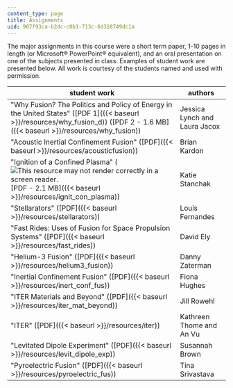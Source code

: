 ```yaml
---
content_type: page
title: Assignments
uid: 907f93ca-b2dc-c0b1-713c-6d318749dc1a
---
```


The major assignments in this course were a short term paper, 1-10 pages in length (or Microsoft® PowerPoint® equivalent), and an oral presentation on one of the subjects presented in class. Examples of student work are presented below. All work is courtesy of the students named and used with permission.

| student work | authors |
| --- | --- |
| "Why Fusion? The Politics and Policy of Energy in the United States" ([PDF 1]({{< baseurl >}}/resources/why_fusion_d)) ([PDF 2 - 1.6 MB]({{< baseurl >}}/resources/why_fusion)) | Jessica Lynch and Laura Jacox |
| "Acoustic Inertial Confinement Fusion" ([PDF]({{< baseurl >}}/resources/acousticfusion)) | Brian Kardon |
| "Ignition of a Confined Plasma" (![This resource may not render correctly in a screen reader.](/images/inacessible.gif)[PDF - 2.1 MB]({{< baseurl >}}/resources/ignit_con_plasma)) | Katie Stanchak |
| "Stellarators" ([PDF]({{< baseurl >}}/resources/stellarators)) | Louis Fernandes |
| "Fast Rides: Uses of Fusion for Space Propulsion Systems" ([PDF]({{< baseurl >}}/resources/fast_rides)) | David Ely |
| "Helium-3 Fusion" ([PDF]({{< baseurl >}}/resources/helium3_fusion)) | Danny Zaterman |
| "Inertial Confinement Fusion" ([PDF]({{< baseurl >}}/resources/inert_conf_fus)) | Fiona Hughes |
| "ITER Materials and Beyond" ([PDF]({{< baseurl >}}/resources/iter_mat_beyond)) | Jill Rowehl |
| "ITER" ([PDF]({{< baseurl >}}/resources/iter)) | Kathreen Thome and An Vu |
| "Levitated Dipole Experiment" ([PDF]({{< baseurl >}}/resources/levit_dipole_exp)) | Susannah Brown |
| "Pyroelectric Fusion" ([PDF]({{< baseurl >}}/resources/pyroelectric_fus)) | Tina Srivastava